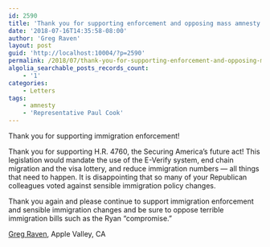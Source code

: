 ```yaml
---
id: 2590
title: 'Thank you for supporting enforcement and opposing mass amnesty'
date: '2018-07-16T14:35:58-08:00'
author: 'Greg Raven'
layout: post
guid: 'http://localhost:10004/?p=2590'
permalink: /2018/07/thank-you-for-supporting-enforcement-and-opposing-mass-amnesty/
algolia_searchable_posts_records_count:
    - '1'
categories:
    - Letters
tags:
    - amnesty
    - 'Representative Paul Cook'
---
```


Thank you for supporting immigration enforcement!

Thank you for supporting H.R. 4760, the Securing America’s future act! This legislation would mandate the use of the E-Verify system, end chain migration and the visa lottery, and reduce immigration numbers — all things that need to happen. It is disappointing that so many of your Republican colleagues voted against sensible immigration policy changes.

Thank you again and please continue to support immigration enforcement and sensible immigration changes and be sure to oppose terrible immigration bills such as the Ryan “compromise.”

[Greg Raven](https://www.gregraven.org/), Apple Valley, CA